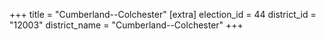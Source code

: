 +++
title = "Cumberland--Colchester"
[extra]
election_id = 44
district_id = "12003"
district_name = "Cumberland--Colchester"
+++
